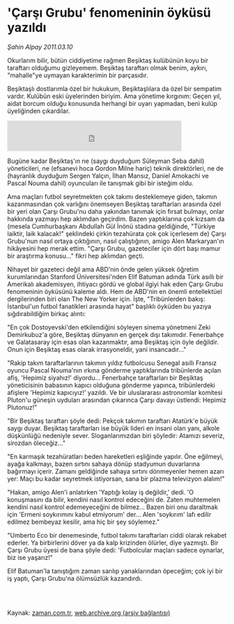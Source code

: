 # 'Çarşı Grubu' fenomeninin öyküsü yazıldı

*Şahin Alpay 2011.03.10*

<td class="columnist-detail">
<p>Okurlarım bilir, bütün ciddiyetime rağmen Beşiktaş kulübünün koyu bir taraftarı olduğumu gizleyemem. Beşiktaş taraftarı olmak benim, aykırı, "mahalle"ye uymayan karakterimin bir parçasıdır.</p>
<p>
<div id="haberMetinDiv">
<p>Beşiktaşlı dostlarımla özel bir hukukum, Beşiktaşlılara da özel bir sempatim vardır. Kulübün eski üyelerinden biriyim. Ama yönetime kırgınım: Geçen yıl, aidat borcum olduğu konusunda herhangi bir uyarı yapmadan, beni kulüp üyeliğinden çıkardılar. 
<p>
<iframe frameborder="0" height="70" hspace="0" scrolling="no" src="http://web.archive.org/web/20110415144416if_/http://www.kure.tv/VideoEmbed?ID=85891" vspace="0" width="400"><p><a href="http://web.archive.org/web/20110415144416/http://www.kure.tv/haber/210-sesli-gazete/sahin-alpay-'carsi-grubu'-fenomeninin-oykusu-yazildi/296-Bolum/85891/&amp;embeddedplayer=v1" rel="nofollow">Şahin Alpay - 'Çarşı Grubu' fenomeninin öyküsü yazıldı</a></p></iframe>
<p>Bugüne kadar Beşiktaş'ın ne (saygı duyduğum Süleyman Seba dahil) yöneticileri, ne (efsanevi hoca Gordon Milne hariç) teknik direktörleri, ne de (hayranlık duyduğum Sergen Yalçın, İlhan Mansız, Daniel Amokachi ve Pascal Nouma dahil) oyuncuları ile tanışmak gibi bir isteğim oldu.
<p>Ama maçları futbol seyretmekten çok takımı desteklemeye giden, takımın kazanmasından çok varlığını önemseyen Beşiktaş taraftarları arasında özel bir yeri olan Çarşı Grubu'nu daha yakından tanımak için fırsat bulmayı, onlar hakkında yazmayı hep aklımdan geçirdim. Bazen yaptıklarına çok kızsam da (mesela Cumhurbaşkanı Abdullah Gül İnönü stadına geldiğinde, "Türkiye laiktir, laik kalacak!" şeklindeki çirkin tezahürata çok çok içerlesem de) Çarşı Grubu'nun nasıl ortaya çıktığının, nasıl çalıştığının, amigo Alen Markaryan'ın hikâyesini hep merak ettim. "Çarşı Grubu, gazeteciler için dört başı mamur bir araştırma konusu..." fikri hep aklımdan geçti.
<p>Nihayet bir gazeteci değil ama ABD'nin önde gelen yüksek öğretim kurumlarından Stanford Üniversitesi'nden Elif Batuman adında Türk asıllı bir Amerikalı akademisyen, ihtiyacı gördü ve global ilgiyi hak eden Çarşı Grubu fenomeninin öyküsünü kaleme aldı. Hem de ABD'nin en önemli entellektüel dergilerinden biri olan The New Yorker için. İşte, "Tribünlerden bakış: İstanbul'un futbol fanatikleri arasında hayat" başlıklı öyküden bu yazıya sığdırabildiğim birkaç alıntı:
<p>"En çok Dostoyevski'den etkilendiğini söyleyen sinema yönetmeni Zeki Demirkubuz'a göre, Beşiktaş dünyanın en gerçek dışı takımıdır. Fenerbahçe ve Galatasaray için esas olan kazanmaktır, ama Beşiktaş için öyle değildir. Onun için Beşiktaş esas olarak irrasyoneldir, yani insancadır..."
<p>"Rakip takım taraftarlarının takımın yıldız futbolcusu Senegal asıllı Fransız oyuncu Pascal Nouma'nın ırkına gönderme yaptıklarında tribünlerde açılan afiş, 'Hepimiz siyahız!' diyordu... Fenerbahçe taraftarları bir Beşiktaş yöneticisinin babasının kapıcı olduğuna gönderme yapınca, tribünlerdeki afişlere 'Hepimiz kapıcıyız!' yazıldı. Ve bir uluslararası astronomlar komitesi Pluton'u güneşin uyduları arasından çıkarınca Çarşı davayı üstlendi: Hepimiz Plutonuz!"
<p>"Bir Beşiktaş taraftarı şöyle dedi: Pekçok takımın taraftarı Atatürk'e büyük saygı duyar. Beşiktaş taraftarları ise büyük lideri en insani olan yanı, alkole düşkünlüğü nedeniyle sever. Sloganlarımızdan biri şöyledir: Atamızı severiz, sirozdan öleceğiz..."
<p>"En karmaşık tezahüratları beden hareketleri eşliğinde yapılır. Öne eğilmeyi, ayağa kalkmayı, bazen sırtını sahaya dönüp stadyumun duvarlarına bağırmayı içerir. Zamanı geldiğinde sahaya sırtını dönmeyenler hemen azarı yer: Maçı bu kadar seyretmek istiyorsan, sana bir plazma televizyon alalım!"
<p>"Hakan, amigo Alen'i anlatırken 'Yaptığı kolay iş değildir,' dedi. 'O konuşmasını da bilir, kendini nasıl kontrol edeceğini de. Zaten muhtemelen kendini nasıl kontrol edemeyeceğini de bilmez... Bazen biri onu daraltmak için 'Ermeni soykırımını kabul etmiyorum' der... Alen 'soykırım' lafı edilir edilmez bembeyaz kesilir, ama hiç bir şey söylemez."
<p>"Umberto Eco bir denemesinde, futbol takımı taraftarları ciddi olarak rekabet ederler. Ya birbirlerini döver ya da kalp krizinden ölürler, diye yazmıştı. Bir Çarşı Grubu üyesi de bana şöyle dedi: 'Futbolcular maçları sadece oynarlar, biz ise yaşarız!"
<p>Elif Batuman'la tanıştığım zaman sarılıp yanaklarından öpeceğim; çok iyi bir iş yaptı, Çarşı Grubu'na ölümsüzlük kazandırdı. </p></p></p></p></p></p></p></p></p></p></p></p></div>
</p>


<p><br>
		 </br></p></td>

Kaynak: [zaman.com.tr](http://zaman.com.tr/yazar.do?yazino=1105035), [web.archive.org (arşiv bağlantısı)](http://web.archive.org/web/20110415144416/http://www.zaman.com.tr:80/yazar.do?yazino=1105035)
